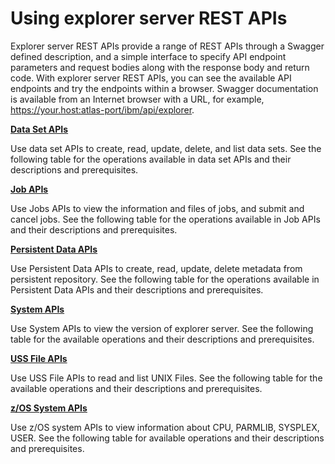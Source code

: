 # Using explorer server REST APIs

Explorer server REST APIs provide a range of REST APIs through a Swagger defined description, and a simple interface to specify API endpoint parameters and request bodies along with the response body and return code. With explorer server REST APIs, you can see the available API endpoints and try the endpoints within a browser. Swagger documentation is available from an Internet browser with a URL, for example, https://your.host:atlas-port/ibm/api/explorer.

**[Data Set APIs](../topics/atlas-datasetapis.md)**  

Use data set APIs to create, read, update, delete, and list data sets. See the following table for the operations available in data set APIs and their descriptions and prerequisites.

**[Job APIs](../topics/atlas-jobapis.md)**  

Use Jobs APIs to view the information and files of jobs, and submit and cancel jobs. See the following table for the operations available in Job APIs and their descriptions and prerequisites.

**[Persistent Data APIs](../topics/atlas-persistentdataapis.md)**  

Use Persistent Data APIs to create, read, update, delete metadata from persistent repository. See the following table for the operations available in Persistent Data APIs and their descriptions and prerequisites.

**[System APIs](../topics/atlas-systemapi.md)**  

Use System APIs to view the version of explorer server. See the following table for the available operations and their descriptions and prerequisites.

**[USS File APIs](../topics/atlas-ussfileapis.md)**  

Use USS File APIs to read and list UNIX Files. See the following table for the available operations and their descriptions and prerequisites.

**[z/OS System APIs](../topics/atlas-systemapis.md)**  

Use z/OS system APIs to view information about CPU, PARMLIB, SYSPLEX, USER. See the following table for available operations and their descriptions and prerequisites.
